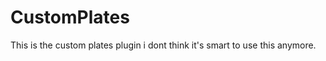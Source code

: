CustomPlates
============

This is the custom plates plugin i dont think it's smart to use this anymore.
